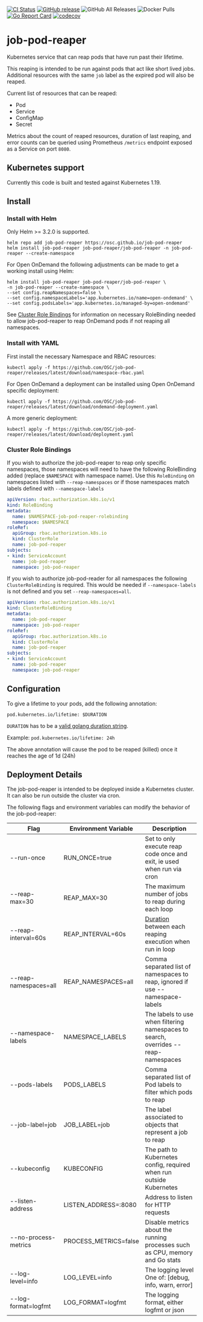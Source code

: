 [![CI Status](https://github.com/OSC/job-pod-reaper/workflows/test/badge.svg?branch=main)](https://github.com/OSC/job-pod-reaper/actions?query=workflow%3Atest)
[![GitHub release](https://img.shields.io/github/v/release/OSC/job-pod-reaper?include_prereleases&sort=semver)](https://github.com/OSC/job-pod-reaper/releases/latest)
![GitHub All Releases](https://img.shields.io/github/downloads/OSC/job-pod-reaper/total)
![Docker Pulls](https://img.shields.io/docker/pulls/ohiosupercomputer/job-pod-reaper)
[![Go Report Card](https://goreportcard.com/badge/github.com/OSC/job-pod-reaper?ts=1)](https://goreportcard.com/report/github.com/OSC/job-pod-reaper)
[![codecov](https://codecov.io/gh/OSC/job-pod-reaper/branch/main/graph/badge.svg)](https://codecov.io/gh/OSC/job-pod-reaper)

# job-pod-reaper

Kubernetes service that can reap pods that have run past their lifetime.

This reaping is intended to be run against pods that act like short lived jobs.  Additional resources with the same `job` label as the expired pod will also be reaped.

Current list of resources that can be reaped:

* Pod
* Service
* ConfigMap
* Secret

Metrics about the count of reaped resources, duration of last reaping, and error counts can be queried using Prometheus `/metrics` endpoint exposed as a Service on port `8080`.

## Kubernetes support

Currently this code is built and tested against Kubernetes 1.19.

## Install

### Install with Helm

Only Helm >= 3.2.0 is supported.

```
helm repo add job-pod-reaper https://osc.github.io/job-pod-reaper
helm install job-pod-reaper job-pod-reaper/job-pod-reaper -n job-pod-reaper --create-namespace
```

For Open OnDemand the following adjustments can be made to get a working install using Helm:

```
helm install job-pod-reaper job-pod-reaper/job-pod-reaper \
-n job-pod-reaper --create-namespace \
--set config.reapNamespaces=false \
--set config.namespaceLabels='app.kubernetes.io/name=open-ondemand' \
--set config.podsLabels='app.kubernetes.io/managed-by=open-ondemand'
```

See [Cluster Role Bindings](#cluster-role-bindings) for information on necessary RoleBinding needed to allow job-pod-reaper to reap OnDemand pods if not reaping all namespaces.

### Install with YAML

First install the necessary Namespace and RBAC resources:

```
kubectl apply -f https://github.com/OSC/job-pod-reaper/releases/latest/download/namespace-rbac.yaml
```

For Open OnDemand a deployment can be installed using Open OnDemand specific deployment:

```
kubectl apply -f https://github.com/OSC/job-pod-reaper/releases/latest/download/ondemand-deployment.yaml
```

A more generic deployment:

```
kubectl apply -f https://github.com/OSC/job-pod-reaper/releases/latest/download/deployment.yaml
```

### Cluster Role Bindings

If you wish to authorize the job-pod-reaper to reap only specific namespaces, those namespaces will need to have the following RoleBinding added (replace `$NAMESPACE` with namespace name). Use this `RoleBinding` on namespaces listed with `--reap-namespaces` or if those namespaces match labels defined with `--namespace-labels`

```yaml
apiVersion: rbac.authorization.k8s.io/v1
kind: RoleBinding
metadata:
  name: $NAMESPACE-job-pod-reaper-rolebinding
  namespace: $NAMESPACE
roleRef:
  apiGroup: rbac.authorization.k8s.io
  kind: ClusterRole
  name: job-pod-reaper
subjects:
- kind: ServiceAccount
  name: job-pod-reaper
  namespace: job-pod-reaper
```

If you wish to authorize job-pod-reader for all namespaces the following `ClusterRoleBinding` is required.  This would be needed if `--namespace-labels` is not defined and you set `--reap-namespaces=all`.

```yaml
apiVersion: rbac.authorization.k8s.io/v1
kind: ClusterRoleBinding
metadata:
  name: job-pod-reaper
  namespace: job-pod-reaper
roleRef:
  apiGroup: rbac.authorization.k8s.io
  kind: ClusterRole
  name: job-pod-reaper
subjects:
- kind: ServiceAccount
  name: job-pod-reaper
  namespace: job-pod-reaper
```

## Configuration

To give a lifetime to your pods, add the following annotation:

`pod.kubernetes.io/lifetime: $DURATION`

`DURATION` has to be a [valid golang duration string](https://golang.org/pkg/time/#ParseDuration).

Example: `pod.kubernetes.io/lifetime: 24h`

The above annotation will cause the pod to be reaped (killed) once it reaches the age of 1d (24h)

## Deployment Details

The job-pod-reaper is intended to be deployed inside a Kubernetes cluster. It can also be run outside the cluster via cron.

The following flags and environment variables can modify the behavior of the job-pod-reaper:

| Flag    | Environment Variable | Description |
|---------|----------------------|-------------|
| --run-once            | RUN_ONCE=true       | Set to only execute reap code once and exit, ie used when run via cron|
| --reap-max=30         | REAP_MAX=30         | The maximum number of jobs to reap during each loop                   |
| --reap-interval=60s   | REAP_INTERVAL=60s   | [Duration](https://golang.org/pkg/time/#ParseDuration) between each reaping execution when run in loop |
| --reap-namespaces=all | REAP_NAMESPACES=all | Comma separated list of namespaces to reap, ignored if use --namespace-labels |
| --namespace-labels    | NAMESPACE_LABELS    | The labels to use when filtering namespaces to search, overrides --reap-namespaces |
| --pods-labels         | PODS_LABELS         | Comma separated list of Pod labels to filter which pods to reap       |
| --job-label=job       | JOB_LABEL=job       | The label associated to objects that represent a job to reap          |
| --kubeconfig          | KUBECONFIG          | The path to Kubernetes config, required when run outside Kubernetes   |
| --listen-address      | LISTEN_ADDRESS=:8080| Address to listen for HTTP requests                                   |
| --no-process-metrics  | PROCESS_METRICS=false | Disable metrics about the running processes such as CPU, memory and Go stats |
| --log-level=info      | LOG_LEVEL=info      | The logging level One of: [debug, info, warn, error]                  |
| --log-format=logfmt   | LOG_FORMAT=logfmt   | The logging format, either logfmt or json                             |
